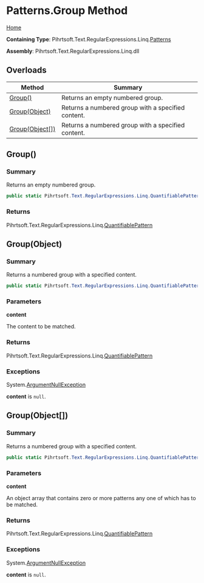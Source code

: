 # Patterns\.Group Method

[Home](../../../../../../README.md)

**Containing Type**: Pihrtsoft\.Text\.RegularExpressions\.Linq\.[Patterns](../README.md)

**Assembly**: Pihrtsoft\.Text\.RegularExpressions\.Linq\.dll

## Overloads

| Method | Summary |
| ------ | ------- |
| [Group()](#Pihrtsoft_Text_RegularExpressions_Linq_Patterns_Group) | Returns an empty numbered group\. |
| [Group(Object)](#Pihrtsoft_Text_RegularExpressions_Linq_Patterns_Group_System_Object_) | Returns a numbered group with a specified content\. |
| [Group(Object\[\])](#Pihrtsoft_Text_RegularExpressions_Linq_Patterns_Group_System_Object___) | Returns a numbered group with a specified content\. |

## Group\(\) <a name="Pihrtsoft_Text_RegularExpressions_Linq_Patterns_Group"></a>

### Summary

Returns an empty numbered group\.

```csharp
public static Pihrtsoft.Text.RegularExpressions.Linq.QuantifiablePattern Group()
```

### Returns

Pihrtsoft\.Text\.RegularExpressions\.Linq\.[QuantifiablePattern](../../QuantifiablePattern/README.md)

## Group\(Object\) <a name="Pihrtsoft_Text_RegularExpressions_Linq_Patterns_Group_System_Object_"></a>

### Summary

Returns a numbered group with a specified content\.

```csharp
public static Pihrtsoft.Text.RegularExpressions.Linq.QuantifiablePattern Group(object content)
```

### Parameters

**content**

The content to be matched\.

### Returns

Pihrtsoft\.Text\.RegularExpressions\.Linq\.[QuantifiablePattern](../../QuantifiablePattern/README.md)

### Exceptions

System\.[ArgumentNullException](https://docs.microsoft.com/en-us/dotnet/api/system.argumentnullexception)

**content** is `null`\.

## Group\(Object\[\]\) <a name="Pihrtsoft_Text_RegularExpressions_Linq_Patterns_Group_System_Object___"></a>

### Summary

Returns a numbered group with a specified content\.

```csharp
public static Pihrtsoft.Text.RegularExpressions.Linq.QuantifiablePattern Group(params object[] content)
```

### Parameters

**content**

An object array that contains zero or more patterns any one of which has to be matched\.

### Returns

Pihrtsoft\.Text\.RegularExpressions\.Linq\.[QuantifiablePattern](../../QuantifiablePattern/README.md)

### Exceptions

System\.[ArgumentNullException](https://docs.microsoft.com/en-us/dotnet/api/system.argumentnullexception)

**content** is `null`\.

